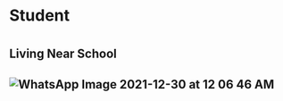 <h1> Student <h1>
<h2> Living Near School <h2>

![WhatsApp Image 2021-12-30 at 12 06 46 AM](https://user-images.githubusercontent.com/61619271/147695747-50d1fa53-1cd4-4cbb-8f99-d0c309306ad2.jpeg)
